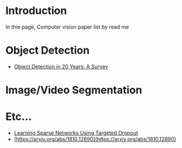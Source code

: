 # Introduction
In thie page, Computer vision paper list by read me
# Object Detection 
- [Object Detection in 20 Years: A Survey](https://arxiv.org/abs/1905.05055)  
# Image/Video Segmentation  
# Etc...  
- [Learning Sparse Networks Using Targeted Dropout](https://arxiv.org/abs/1905.13678)  
- [https://arxiv.org/abs/1810.12890](https://arxiv.org/abs/1810.12890)  